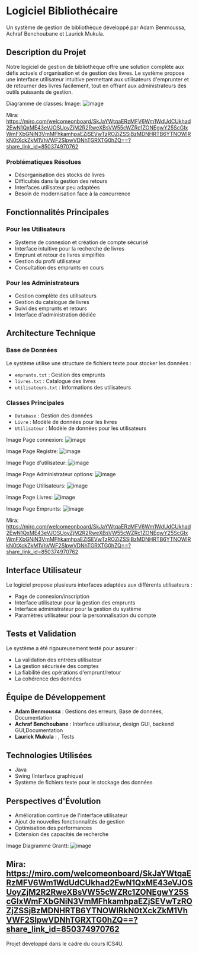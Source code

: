 # Logiciel Bibliothécaire

Un système de gestion de bibliothèque développé par Adam Benmoussa, Achraf Benchoubane et Laurick Mukula.

## Description du Projet

Notre logiciel de gestion de bibliothèque offre une solution complète aux défis actuels d'organisation et de gestion des livres. Le système propose une interface utilisateur intuitive permettant aux utilisateurs d'emprunter et de retourner des livres facilement, tout en offrant aux administrateurs des outils puissants de gestion.

Diagramme de classes:
Image: 
![image](https://github.com/user-attachments/assets/26e048df-41a7-4019-ac26-47f8e10a3406)

Mira:
https://miro.com/welcomeonboard/SkJaYWtqaERzMFV6Wm1WdUdCUkhad2EwN1QxME43eVJOSUoyZjM2R2RweXBsVW55cWZRc1ZONEgwY25ScGlxWmFXbGNiN3VmMFhkamhpaEZjSEVwTzROZjZSSjBzMDNHRTB6YTNOWlRkN0tXckZkM1VhVWF2SlpwVDNhTGRXTG0hZQ==?share_link_id=850374970762

### Problématiques Résolues

- Désorganisation des stocks de livres
- Difficultés dans la gestion des retours
- Interfaces utilisateur peu adaptées
- Besoin de modernisation face à la concurrence

## Fonctionnalités Principales

### Pour les Utilisateurs
- Système de connexion et création de compte sécurisé
- Interface intuitive pour la recherche de livres
- Emprunt et retour de livres simplifiés
- Gestion du profil utilisateur
- Consultation des emprunts en cours

### Pour les Administrateurs
- Gestion complète des utilisateurs
- Gestion du catalogue de livres
- Suivi des emprunts et retours
- Interface d'administration dédiée

## Architecture Technique

### Base de Données
Le système utilise une structure de fichiers texte pour stocker les données :
- `emprunts.txt` : Gestion des emprunts
- `livres.txt` : Catalogue des livres
- `utilisateurs.txt` : Informations des utilisateurs

### Classes Principales
- `Database` : Gestion des données
- `Livre` : Modèle de données pour les livres
- `Utilisateur` : Modèle de données pour les utilisateurs

Image Page connexion:
![image](https://github.com/user-attachments/assets/db442e5c-37eb-43cd-9fd7-48d2a0da2af6)

Image Page Registre:
![image](https://github.com/user-attachments/assets/4ca25141-0bad-43bc-b586-4d639c841a9a)

Image Page d'utilisateur:
![image](https://github.com/user-attachments/assets/c09d25e0-0ad8-429d-ae48-96a87e4b493a)

Image Page Administrateur options:
![image](https://github.com/user-attachments/assets/81e65ce4-e3ee-471e-a56b-f7bd83d3094d)

Image Page Utilisateurs:
![image](https://github.com/user-attachments/assets/d54d9c59-76f7-46b4-9f6d-a5aaa6a347a4)

Image Page Livres:
![image](https://github.com/user-attachments/assets/392cb558-8280-4b04-a3c6-2ee94e2f7d18)

Image Page Emprunts:
![image](https://github.com/user-attachments/assets/37f43682-96e4-4b57-a0e3-d9b0af411f30)

Mira:
https://miro.com/welcomeonboard/SkJaYWtqaERzMFV6Wm1WdUdCUkhad2EwN1QxME43eVJOSUoyZjM2R2RweXBsVW55cWZRc1ZONEgwY25ScGlxWmFXbGNiN3VmMFhkamhpaEZjSEVwTzROZjZSSjBzMDNHRTB6YTNOWlRkN0tXckZkM1VhVWF2SlpwVDNhTGRXTG0hZQ==?share_link_id=850374970762

## Interface Utilisateur

Le logiciel propose plusieurs interfaces adaptées aux différents utilisateurs :
- Page de connexion/inscription
- Interface utilisateur pour la gestion des emprunts
- Interface administrateur pour la gestion du système
- Paramètres utilisateur pour la personnalisation du compte

## Tests et Validation

Le système a été rigoureusement testé pour assurer :
- La validation des entrées utilisateur
- La gestion sécurisée des comptes
- La fiabilité des opérations d'emprunt/retour
- La cohérence des données

## Équipe de Développement

- **Adam Benmoussa** : Gestions des erreurs, Base de données, Documentation
- **Achraf Benchoubane** : Interface utilisateur, design GUI, backend GUI,Documentation
- **Laurick Mukula** : , Tests

## Technologies Utilisées

- Java
- Swing (Interface graphique)
- Système de fichiers texte pour le stockage des données

## Perspectives d'Évolution

- Amélioration continue de l'interface utilisateur
- Ajout de nouvelles fonctionnalités de gestion
- Optimisation des performances
- Extension des capacités de recherche

Image Diagramme Grantt:
![image](https://github.com/user-attachments/assets/63df534d-a31b-4118-b143-02cfa603d988)

Mira:
https://miro.com/welcomeonboard/SkJaYWtqaERzMFV6Wm1WdUdCUkhad2EwN1QxME43eVJOSUoyZjM2R2RweXBsVW55cWZRc1ZONEgwY25ScGlxWmFXbGNiN3VmMFhkamhpaEZjSEVwTzROZjZSSjBzMDNHRTB6YTNOWlRkN0tXckZkM1VhVWF2SlpwVDNhTGRXTG0hZQ==?share_link_id=850374970762
---
Projet développé dans le cadre du cours ICS4U.
